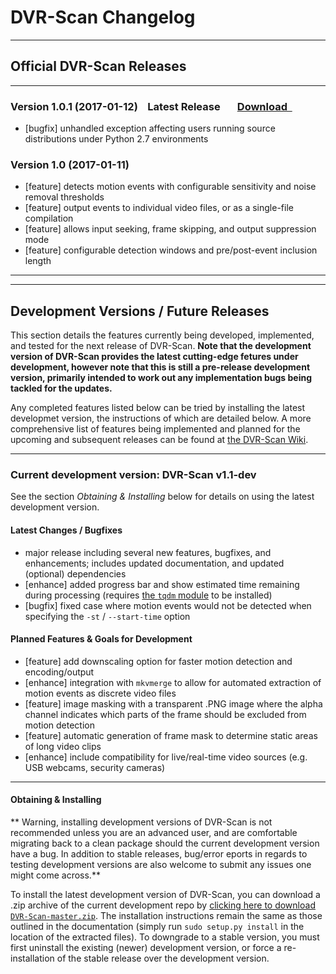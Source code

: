 
<h1>DVR-Scan Changelog</h1>

--------------------------------------------------------------------------------

## <span class="wy-text-info">Official DVR-Scan Releases</span>

--------------------------------------------------------------------------------

<h3><span class="wy-text-info">Version 1.0.1 (2017-01-12)</span>   &nbsp;&nbsp;<span class="fa fa-tags wy-text-success"></span> <span class="fa wy-text-success">Latest Release  &nbsp; &nbsp;<span class="fa fa-hand-o-right wy-text-neutral"></span> &nbsp; <a href="../download/">Download &nbsp;<span class="fa fa-download wy-text-info"></span></a></span></h3>

 * [bugfix] unhandled exception affecting users running source distributions under Python 2.7 environments

<h3>Version 1.0 (2017-01-11)</h3>

 * [feature] detects motion events with configurable sensitivity and noise removal thresholds
 * [feature] output events to individual video files, or as a single-file compilation
 * [feature] allows input seeking, frame skipping, and output suppression mode
 * [feature] configurable detection windows and pre/post-event inclusion length

--------------------------------------------------------------------------------

--------------------------------------------------------------------------------

## <span class="wy-text-info">Development Versions / Future Releases</span>

This section details the features currently being developed, implemented, and tested for the next release of DVR-Scan.  **Note that the development version of DVR-Scan provides the latest cutting-edge fetures under development, however note that this is still a pre-release development version, primarily intended to work out any implementation bugs being tackled for the updates.**

Any completed features listed below can be tried by installing the latest developmet version, the instructions of which are detailed below. A more comprehensive list of features being implemented and planned for the upcoming and subsequent releases can be found at [the DVR-Scan Wiki](https://github.com/Breakthrough/DVR-Scan/wiki).

--------------------------------------------------------------------------------

<h3>Current development version: <span class="wy-text-neutral">DVR-Scan v1.1-dev</span></h3>
<br\><span class="fa wy-text-small wy-text-info">See the section <i>Obtaining & Installing</i> below for details on using the latest development version.</span>

#### <span class="wy-text-neutral">Latest Changes / Bugfixes</span>

 * major release including several new features, bugfixes, and enhancements; includes updated documentation, and updated (optional) dependencies
 * [enhance] added progress bar and show estimated time remaining during processing (requires [the `tqdm` module](https://pypi.python.org/pypi/tqdm) to be installed)
 * [bugfix]  fixed case where motion events would not be detected when specifying the `-st` / `--start-time` option 

#### <span class="wy-text-neutral">Planned Features & Goals for Development</span>

 * [feature] add downscaling option for faster motion detection and encoding/output
 * [enhance] integration with `mkvmerge` to allow for automated extraction of motion events as discrete video files
 * [feature] image masking with a transparent .PNG image where the alpha channel indicates which parts of the frame should be excluded from motion detection
 * [feature] automatic generation of frame mask to determine static areas of long video clips
 * [enhance] include compatibility for live/real-time video sources (e.g. USB webcams, security cameras)

--------------------------------------------------------------------------------

<h4>Obtaining & Installing</h4>

** Warning, installing development versions of DVR-Scan is not recommended unless you are an advanced user, and are comfortable migrating back to a clean package should the current development version have a bug.  In addition to stable releases, bug/error eports in regards to testing development versions are also welcome to submit any issues one might come across.**

To install the latest development version of DVR-Scan, you can download a .zip archive of the current development repo by [clicking here to download `DVR-Scan-master.zip`](https://github.com/Breakthrough/DVR-Scan/archive/master.zip).  The installation instructions remain the same as those outlined in the documentation (simply run `sudo setup.py install` in the location of the extracted files).  To downgrade to a stable version, you must first uninstall the existing (newer) development version, or force a re-installation of the stable release over the development version.


